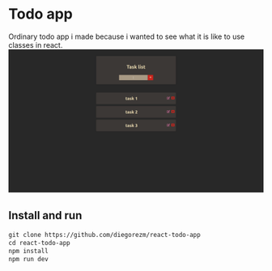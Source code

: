 # Todo app
Ordinary todo app i made because i wanted to see what it is like to use classes in react.
![print](print.png)
## Install and run

```
git clone https://github.com/diegorezm/react-todo-app
cd react-todo-app
npm install
npm run dev
```
